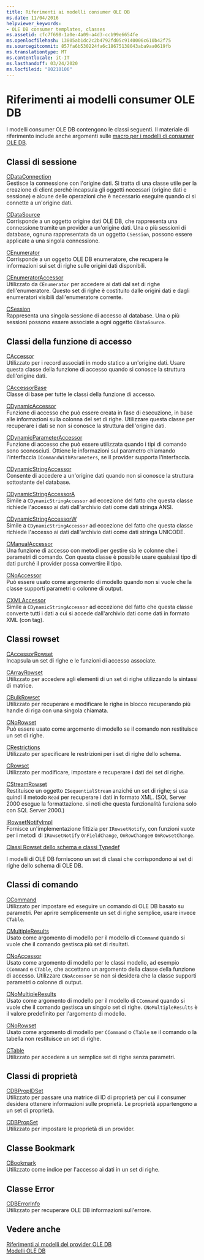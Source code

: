 ```yaml
---
title: Riferimenti ai modelli consumer OLE DB
ms.date: 11/04/2016
helpviewer_keywords:
- OLE DB consumer templates, classes
ms.assetid: cfc7f698-1a0e-4a09-a4d3-ccb99e6654fe
ms.openlocfilehash: 13805ab1dc2c2b4792fd05c9140006c610b42f75
ms.sourcegitcommit: 857fa6b530224fa6c18675138043aba9aa0619fb
ms.translationtype: MT
ms.contentlocale: it-IT
ms.lasthandoff: 03/24/2020
ms.locfileid: "80210106"
---
```

# <a name="ole-db-consumer-templates-reference"></a>Riferimenti ai modelli consumer OLE DB

I modelli consumer OLE DB contengono le classi seguenti. Il materiale di riferimento include anche argomenti sulle [macro per i modelli di consumer OLE DB](../../data/oledb/macros-and-global-functions-for-ole-db-consumer-templates.md).

## <a name="session-classes"></a>Classi di sessione

[CDataConnection](../../data/oledb/cdataconnection-class.md)<br/>
Gestisce la connessione con l'origine dati. Si tratta di una classe utile per la creazione di client perché incapsula gli oggetti necessari (origine dati e sessione) e alcune delle operazioni che è necessario eseguire quando ci si connette a un'origine dati.

[CDataSource](../../data/oledb/cdatasource-class.md)<br/>
Corrisponde a un oggetto origine dati OLE DB, che rappresenta una connessione tramite un provider a un'origine dati. Una o più sessioni di database, ognuna rappresentata da un oggetto `CSession`, possono essere applicate a una singola connessione.

[CEnumerator](../../data/oledb/cenumerator-class.md)<br/>
Corrisponde a un oggetto OLE DB enumeratore, che recupera le informazioni sui set di righe sulle origini dati disponibili.

[CEnumeratorAccessor](../../data/oledb/cenumeratoraccessor-class.md)<br/>
Utilizzato da `CEnumerator` per accedere ai dati dal set di righe dell'enumeratore. Questo set di righe è costituito dalle origini dati e dagli enumeratori visibili dall'enumeratore corrente.

[CSession](../../data/oledb/csession-class.md)<br/>
Rappresenta una singola sessione di accesso al database. Una o più sessioni possono essere associate a ogni oggetto `CDataSource`.

## <a name="accessor-classes"></a>Classi della funzione di accesso

[CAccessor](../../data/oledb/caccessor-class.md)<br/>
Utilizzato per i record associati in modo statico a un'origine dati. Usare questa classe della funzione di accesso quando si conosce la struttura dell'origine dati.

[CAccessorBase](../../data/oledb/caccessorbase-class.md)<br/>
Classe di base per tutte le classi della funzione di accesso.

[CDynamicAccessor](../../data/oledb/cdynamicaccessor-class.md)<br/>
Funzione di accesso che può essere creata in fase di esecuzione, in base alle informazioni sulla colonna del set di righe. Utilizzare questa classe per recuperare i dati se non si conosce la struttura dell'origine dati.

[CDynamicParameterAccessor](../../data/oledb/cdynamicparameteraccessor-class.md)<br/>
Funzione di accesso che può essere utilizzata quando i tipi di comando sono sconosciuti. Ottiene le informazioni sul parametro chiamando l'interfaccia `ICommandWithParameters`, se il provider supporta l'interfaccia.

[CDynamicStringAccessor](../../data/oledb/cdynamicstringaccessor-class.md)<br/>
Consente di accedere a un'origine dati quando non si conosce la struttura sottostante del database.

[CDynamicStringAccessorA](../../data/oledb/cdynamicstringaccessora-class.md)<br/>
Simile a `CDynamicStringAccessor` ad eccezione del fatto che questa classe richiede l'accesso ai dati dall'archivio dati come dati stringa ANSI.

[CDynamicStringAccessorW](../../data/oledb/cdynamicstringaccessorw-class.md)<br/>
Simile a `CDynamicStringAccessor` ad eccezione del fatto che questa classe richiede l'accesso ai dati dall'archivio dati come dati stringa UNICODE.

[CManualAccessor](../../data/oledb/cmanualaccessor-class.md)<br/>
Una funzione di accesso con metodi per gestire sia le colonne che i parametri di comando. Con questa classe è possibile usare qualsiasi tipo di dati purché il provider possa convertire il tipo.

[CNoAccessor](../../data/oledb/cnoaccessor-class.md)<br/>
Può essere usato come argomento di modello quando non si vuole che la classe supporti parametri o colonne di output.

[CXMLAccessor](../../data/oledb/cxmlaccessor-class.md)<br/>
Simile a `CDynamicStringAccessor` ad eccezione del fatto che questa classe converte tutti i dati a cui si accede dall'archivio dati come dati in formato XML (con tag).

## <a name="rowset-classes"></a>Classi rowset

[CAccessorRowset](../../data/oledb/caccessorrowset-class.md)<br/>
Incapsula un set di righe e le funzioni di accesso associate.

[CArrayRowset](../../data/oledb/carrayrowset-class.md)<br/>
Utilizzato per accedere agli elementi di un set di righe utilizzando la sintassi di matrice.

[CBulkRowset](../../data/oledb/cbulkrowset-class.md)<br/>
Utilizzato per recuperare e modificare le righe in blocco recuperando più handle di riga con una singola chiamata.

[CNoRowset](../../data/oledb/cnorowset-class.md)<br/>
Può essere usato come argomento di modello se il comando non restituisce un set di righe.

[CRestrictions](../../data/oledb/crestrictions-class.md)<br/>
Utilizzato per specificare le restrizioni per i set di righe dello schema.

[CRowset](../../data/oledb/crowset-class.md)<br/>
Utilizzato per modificare, impostare e recuperare i dati dei set di righe.

[CStreamRowset](../../data/oledb/cstreamrowset-class.md)<br/>
Restituisce un oggetto `ISequentialStream` anziché un set di righe; si usa quindi il metodo `Read` per recuperare i dati in formato XML. (SQL Server 2000 esegue la formattazione. si noti che questa funzionalità funziona solo con SQL Server 2000.)

[IRowsetNotifyImpl](../../data/oledb/irowsetnotifyimpl-class.md)<br/>
Fornisce un'implementazione fittizia per `IRowsetNotify`, con funzioni vuote per i metodi di `IRowsetNotify` `OnFieldChange`, `OnRowChange`e `OnRowsetChange`.

[Classi Rowset dello schema e classi Typedef](../../data/oledb/schema-rowset-classes-and-typedef-classes.md)

I modelli di OLE DB forniscono un set di classi che corrispondono ai set di righe dello schema di OLE DB.

## <a name="command-classes"></a>Classi di comando

[CCommand](../../data/oledb/ccommand-class.md)<br/>
Utilizzato per impostare ed eseguire un comando di OLE DB basato su parametri. Per aprire semplicemente un set di righe semplice, usare invece `CTable`.

[CMultipleResults](../../data/oledb/cmultipleresults-class.md)<br/>
Usato come argomento di modello per il modello di `CCommand` quando si vuole che il comando gestisca più set di risultati.

[CNoAccessor](../../data/oledb/cnoaccessor-class.md)<br/>
Usato come argomento di modello per le classi modello, ad esempio `CCommand` e `CTable`, che accettano un argomento della classe della funzione di accesso. Utilizzare `CNoAccessor` se non si desidera che la classe supporti parametri o colonne di output.

[CNoMultipleResults](../../data/oledb/cnomultipleresults-class.md)<br/>
Usato come argomento di modello per il modello di `CCommand` quando si vuole che il comando gestisca un singolo set di righe. `CNoMultipleResults` è il valore predefinito per l'argomento di modello.

[CNoRowset](../../data/oledb/cnorowset-class.md)<br/>
Usato come argomento di modello per `CCommand` o `CTable` se il comando o la tabella non restituisce un set di righe.

[CTable](../../data/oledb/ctable-class.md)<br/>
Utilizzato per accedere a un semplice set di righe senza parametri.

## <a name="property-classes"></a>Classi di proprietà

[CDBPropIDSet](../../data/oledb/cdbpropidset-class.md)<br/>
Utilizzato per passare una matrice di ID di proprietà per cui il consumer desidera ottenere informazioni sulle proprietà. Le proprietà appartengono a un set di proprietà.

[CDBPropSet](../../data/oledb/cdbpropset-class.md)<br/>
Utilizzato per impostare le proprietà di un provider.

## <a name="bookmark-class"></a>Classe Bookmark

[CBookmark](../../data/oledb/cbookmark-class.md)<br/>
Utilizzato come indice per l'accesso ai dati in un set di righe.

## <a name="error-class"></a>Classe Error

[CDBErrorInfo](../../data/oledb/cdberrorinfo-class.md)<br/>
Utilizzato per recuperare OLE DB informazioni sull'errore.

## <a name="see-also"></a>Vedere anche

[Riferimenti ai modelli del provider OLE DB](../../data/oledb/ole-db-provider-templates-reference.md)<br/>
[Modelli OLE DB](../../data/oledb/ole-db-templates.md)
